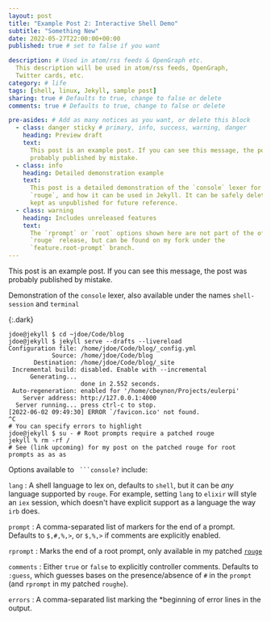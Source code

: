 ```yaml
---
layout: post
title: "Example Post 2: Interactive Shell Demo"
subtitle: "Something New"
date: 2022-05-27T22:00:00+00:00
published: true # set to false if you want

description: # Used in atom/rss feeds & OpenGraph etc.
  This description will be used in atom/rss feeds, OpenGraph,
  Twitter cards, etc.
category: # life
tags: [shell, linux, Jekyll, sample post]
sharing: true # Defaults to true, change to false or delete
comments: true # Defaults to true, change to false or delete

pre-asides: # Add as many notices as you want, or delete this block
  - class: danger sticky # primary, info, success, warning, danger
    heading: Preview draft
    text:
      This post is an example post. If you can see this message, the post was
      probably published by mistake.
  - class: info
    heading: Detailed demonstration example
    text:
      This post is a detailed demonstration of the `console` lexer for 
      `rouge`, and how it can be used in Jekyll. It can be safely deleted, or 
      kept as unpublished for future reference.
  - class: warning
    heading: Includes unreleased features
    text:
      The `rprompt` or `root` options shown here are not part of the official 
      `rouge` release, but can be found on my fork under the
      `feature.root-prompt` branch. 
---
```


This post is an example post. If you can see this message, the post was
probably published by mistake.

Demonstration of the `console` lexer, also available under the names `shell-session` and `terminal`

{:.dark}
```console?lang=shell&error=[2022&comments=true&rprompt=%
jdoe@jekyll $ cd ~jdoe/Code/blog
jdoe@jekyll $ jekyll serve --drafts --livereload
Configuration file: /home/jdoe/Code/blog/_config.yml
            Source: /home/jdoe/Code/blog
       Destination: /home/jdoe/Code/blog/_site
 Incremental build: disabled. Enable with --incremental
      Generating...
                    done in 2.552 seconds.
 Auto-regeneration: enabled for '/home/cbeynon/Projects/eulerpi'
    Server address: http://127.0.0.1:4000
  Server running... press ctrl-c to stop.
[2022-06-02 09:49:30] ERROR `/favicon.ico' not found.
^C
# You can specify errors to highlight
jdoe@jekyll $ su - # Root prompts require a patched rouge
jekyll % rm -rf /
# See (link upcoming) for my post on the patched rouge for root prompts as as as
```

Options available to ```` ```console?```` include:

`lang`
: A shell language to lex on, defaults to `shell`, but it can be *any*
  language supported by `rouge`. For example, setting `lang` to `elixir`
  will style an `iex` session, which doesn't have explicit support as a
  language the way `irb` does.

`prompt`
: A comma-separated list of markers for the end of a prompt.
  Defaults to `$,#,%,>`, or `$,%,>` if comments are explicitly enabled.

`rprompt`
: Marks the end of a root prompt, only available in my patched
  [`rouge`](https://github.com/etothepiipower/rouge)

`comments`
: Either `true` or `false` to explicitly controller comments.
  Defaults to `:guess`, which guesses bases on the presence/absence of `#`
  in the `prompt` (and `rprompt` in my patched `roughe`).

`errors`
: A comma-separated list marking the *beginning of error lines in the output.
